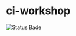 # ci-workshop
![Status Bade](https://github.com/dscotland/ci-workshop/actions/workflows/sample.yml/badge.svg)
